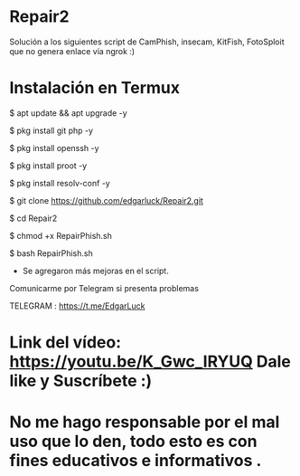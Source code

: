 # Repair2
Solución a los siguientes script de CamPhish, insecam, KitFish, FotoSploit que no genera enlace vía ngrok :)

# Instalación en Termux

$ apt update && apt upgrade -y

$ pkg install git php -y

$ pkg install openssh -y

$ pkg install proot -y

$ pkg install resolv-conf -y

$ git clone https://github.com/edgarluck/Repair2.git

$ cd Repair2

$ chmod +x RepairPhish.sh

$ bash RepairPhish.sh

* Se agregaron más mejoras en el script.

Comunicarme por Telegram si presenta problemas

TELEGRAM : https://t.me/EdgarLuck

# Link del vídeo: https://youtu.be/K_Gwc_lRYUQ Dale like y Suscríbete :)

# No me hago responsable por el mal uso que lo den, todo esto es con fines educativos e informativos .
